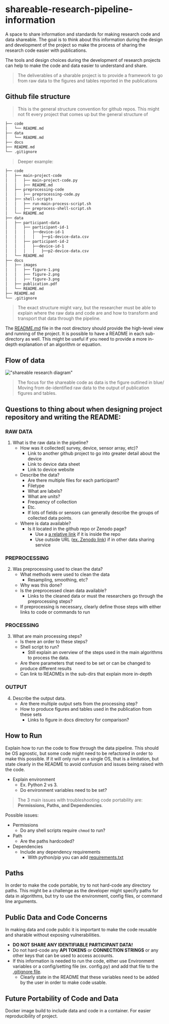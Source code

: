 # shareable-research-pipeline-information
A space to share information and standards for making research code and data shareable. The goal is to think about this information during the design and development of the project so make the process of sharing the research code easier with publications. 

The tools and design choices during the development of research projects can help to make the code and data easier to understand and share.

> The deliverables of a sharable project is to provide a framework to go from raw data to the figures and tables reported in the publications


## Github file structure
> This is the general structure convention for github repos. This might not fit every project that comes up but the general structure of 
```bash
├── code
│   └── README.md
├── data
│   └── README.md
├── docs
├── README.md
└── .gitignore
```
> Deeper example:

```bash
├── code
│   ├── main-project-code
│   │   ├── main-project-code.py
│   │   ├── README.md
│   ├── preprocessing-code
│   │   ├── preprocessing-code.py
│   ├── shell-scripts
│   │   ├── run-main-process-script.sh
│   │   ├── preprocess-shell-script.sh
│   └── README.md
├── data
│   ├── participant-data
│   │   ├── participant-id-1
│   │   │   ├──device-id-1
│   │   │   │   ├──p1-device-data.csv
│   │   ├── participant-id-2
│   │   │   ├──device-id-1
│   │   │   │   ├──p2-device-data.csv
│   └── README.md
├── docs
│   ├── images
│   │   ├── figure-1.png
│   │   ├── figure-2.png
│   │   ├── figure-3.png
│   ├── publication.pdf
│   └── README.md
├── README.md
└── .gitignore
```
> The exact structure might vary, but the researcher must be able to explain where the raw data and code are and how to transform and transport that data through the pipeline. 

The [README.md](README.md) file in the root directory should provide the high-level view and running of the project. It is possible to have a README in each sub-directory as well. This might be useful if you need to provide a more in-depth explanation of an algorithm or equation.

## Flow of data

!["shareable research diagram"](\docs\images\shareable-research-diagram.png "shareable research diagram")
> The focus for the shareable code as data is the figure outlined in blue/ Moving from de-identified raw data to the output of publication figures and tables.

## Questions to thing about when designing project repository and writing the README:
### RAW DATA
1. What is the raw data in the pipeline?
    - How was it collected( survey, device, sensor array, etc)?
        - Link to another github project to go into greater detail about the device
        - Link to device data sheet
        - Link to device website 
    - Describe the data?
        - Are there multiple files for each participant? 
        - Filetype
        - What are labels?
        - What are units?
        - Frequency of collection
        - Etc.
        - If lots of fields or sensors can generally describe the groups of collected data points.
    - Where is data available?
        - Is it located in the github repo or Zenodo page?
            - Use a [a relative link](data) if it is inside the repo
            - Use outside URL ([ex. Zenodo link](https://zenodo.org/)) if in other data sharing service

### PREPROCESSING
2. Was preprocessing used to clean the data?
    - What methods were used to clean the data
        - Resampling, smoothing, etc?
    - Why was this done?
    - Is the preprocessed clean data available?
        - Links to the cleaned data
     or must the researchers go through the preprocessing steps?
    - If preprocessing is necessary, clearly define those steps with either links to code or commands to run

### PROCESSING
3. What are main processing steps?
    - Is there an order to these steps?
    - Shell script to run?
        - Still explain an overview of the steps used in the main algorithms to process the data. 
    - Are there parameters that need to be set or can be changed to produce different results
    - Can link to READMEs in the sub-dirs that explain more in-depth

### OUTPUT
4. Describe the output data.
    - Are there multiple output sets from the processing step?
    - How to produce figures and tables used in the publication from these sets
        - Links to figure in docs directory for comparison?

## How to Run
Explain how to run the code to flow through the data pipeline. This should be OS agnostic, but some code might need to be refactored in order to make this possible. If it will only run on a single OS, that is a limitation, but state clearly in the README to avoid confusion and issues being raised with the code.

- Explain environment
    - Ex. Python 2 vs 3.
    - Do environment variables need to be set?

> The 3 main issues with troubleshooting code portability are: **Permissions, Paths, and Dependencies**.

Possible issues:
- Permissions
    - Do any shell scripts require ```chmod``` to run?
- Path
    - Are the paths hardcoded?
- Dependencies
    - Include any dependency requirements
        - With python/pip you can add [requirements.txt](https://pip.pypa.io/en/stable/user_guide/#requirements-files)

## Paths
In order to make the code portable, try to not hard-code any directory paths. This might be a challenge as the developer might specify paths for data in algorithms, but try to use the environment, config files, or command line arguments. 

## Public Data and Code Concerns
In making data and code public it is important to make the code reusable and sharable without exposing vulnerabilities.
- **DO NOT SHARE ANY IDENTIFIABLE PARTICIPANT DATA!**
- Do not hard-code any **API TOKENS** or **CONNECTION STRINGS** or any other keys that can be used to access accounts.
- If this information is needed to run the code, either use Environment variables or a config/setting file (ex. config.py) and add that file to the [.gitignore file](https://git-scm.com/docs/gitignore).
    - Clearly state in the README that these variables need to be added by the user in order to make code usable.

## Future Portability of Code and Data
Docker image build to include data and code in a container. For easier reproducibility of project.
